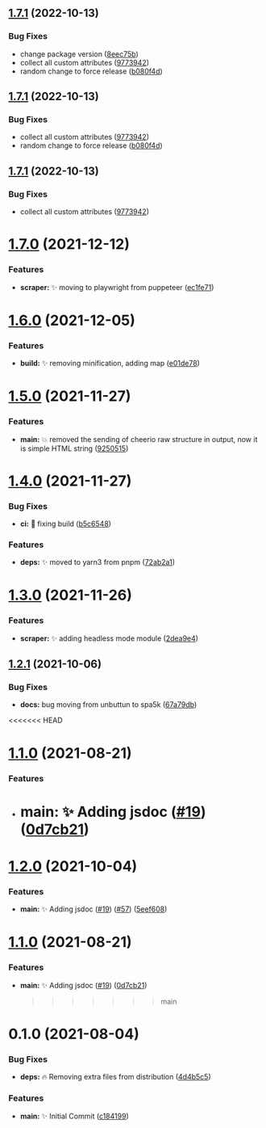 ## [1.7.1](https://github.com/vpukhanov/quick-scraper/compare/v1.7.0...v1.7.1) (2022-10-13)


### Bug Fixes

* change package version ([8eec75b](https://github.com/vpukhanov/quick-scraper/commit/8eec75bed11562a3a37e5719087814956e516bf6))
* collect all custom attributes ([9773942](https://github.com/vpukhanov/quick-scraper/commit/97739428cebfa3ec8068e4bf7d70e61d0f6f302c))
* random change to force release ([b080f4d](https://github.com/vpukhanov/quick-scraper/commit/b080f4d59cdf299d5b4b2a4314c756dd222393fe))

## [1.7.1](https://github.com/vpukhanov/quick-scraper/compare/v1.7.0...v1.7.1) (2022-10-13)


### Bug Fixes

* collect all custom attributes ([9773942](https://github.com/vpukhanov/quick-scraper/commit/97739428cebfa3ec8068e4bf7d70e61d0f6f302c))
* random change to force release ([b080f4d](https://github.com/vpukhanov/quick-scraper/commit/b080f4d59cdf299d5b4b2a4314c756dd222393fe))

## [1.7.1](https://github.com/vpukhanov/quick-scraper/compare/v1.7.0...v1.7.1) (2022-10-13)


### Bug Fixes

* collect all custom attributes ([9773942](https://github.com/vpukhanov/quick-scraper/commit/97739428cebfa3ec8068e4bf7d70e61d0f6f302c))

# [1.7.0](https://github.com/spa5k/quick-scraper/compare/v1.6.0...v1.7.0) (2021-12-12)


### Features

* **scraper:** ✨ moving to playwright from puppeteer ([ec1fe71](https://github.com/spa5k/quick-scraper/commit/ec1fe71237af14cfedeb32fd9be04eb4db2f118c))

# [1.6.0](https://github.com/spa5k/quick-scraper/compare/v1.5.0...v1.6.0) (2021-12-05)


### Features

* **build:** ✨ removing minification, adding map ([e01de78](https://github.com/spa5k/quick-scraper/commit/e01de78e2a98fe7c0b9e3c11ae349bede5e1c7cc))

# [1.5.0](https://github.com/spa5k/quick-scraper/compare/v1.4.0...v1.5.0) (2021-11-27)


### Features

* **main:** 💥 removed the sending of cheerio raw structure in output, now it is simple HTML string ([9250515](https://github.com/spa5k/quick-scraper/commit/92505152162669d23ae6e3e0ec55f7fa6c63f9dc))

# [1.4.0](https://github.com/spa5k/quick-scraper/compare/v1.3.0...v1.4.0) (2021-11-27)

### Bug Fixes

- **ci:** 💚 fixing build ([b5c6548](https://github.com/spa5k/quick-scraper/commit/b5c65487d1f00c811098b63025c125d20e1d5908))

### Features

- **deps:** ✨ moved to yarn3 from pnpm ([72ab2a1](https://github.com/spa5k/quick-scraper/commit/72ab2a1e3ee0479d14ca08c28d54f2f1ad7995be))

# [1.3.0](https://github.com/spa5k/quick-scraper/compare/v1.2.1...v1.3.0) (2021-11-26)

### Features

- **scraper:** ✨ adding headless mode module ([2dea9e4](https://github.com/spa5k/quick-scraper/commit/2dea9e409359aab1b0604c6c462aef55b5346c19))

## [1.2.1](https://github.com/spa5k/quick-scraper/compare/v1.2.0...v1.2.1) (2021-10-06)

### Bug Fixes

- **docs:** bug moving from unbuttun to spa5k ([67a79db](https://github.com/spa5k/quick-scraper/commit/67a79db201e47b15b3add5bdf9d8d904b3c505bf))

<<<<<<< HEAD

# [1.1.0](https://github.com/spa5k/quick-scraper/compare/v1.0.1...v1.1.0) (2021-08-21)

### Features

- # **main:** ✨ Adding jsdoc ([#19](https://github.com/spa5k/quick-scraper/issues/19)) ([0d7cb21](https://github.com/spa5k/quick-scraper/commit/0d7cb217dc1f8be4fe101ab31c96bd6d1a272610))

# [1.2.0](https://github.com/Unbuttun/quick-scraper/compare/v1.1.0...v1.2.0) (2021-10-04)

### Features

- **main:** ✨ Adding jsdoc ([#19](https://github.com/Unbuttun/quick-scraper/issues/19)) ([#57](https://github.com/Unbuttun/quick-scraper/issues/57)) ([5eef608](https://github.com/Unbuttun/quick-scraper/commit/5eef608b4cdb609aad57016692e66b0014803af0))

# [1.1.0](https://github.com/Unbuttun/quick-scraper/compare/v1.0.1...v1.1.0) (2021-08-21)

### Features

- **main:** ✨ Adding jsdoc ([#19](https://github.com/Unbuttun/quick-scraper/issues/19)) ([0d7cb21](https://github.com/Unbuttun/quick-scraper/commit/0d7cb217dc1f8be4fe101ab31c96bd6d1a272610))
  > > > > > > > main

# 0.1.0 (2021-08-04)

### Bug Fixes

- **deps:** 🔥 Removing extra files from distribution ([4d4b5c5](https://github.com/spa5k/chinese-numbers-to-arabic/commit/4d4b5c5de072e80dab46718999da9caad234888b))

### Features

- **main:** ✨ Initial Commit ([c184199](https://github.com/spa5k/chinese-numbers-to-arabic/commit/c184199dfe2b442d0081dd95cf60f2e03baf1137))
